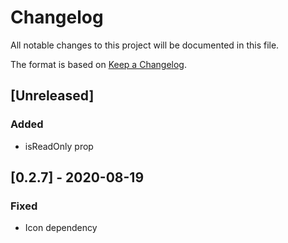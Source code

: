 # Changelog

All notable changes to this project will be documented in this file.

The format is based on [Keep a Changelog](https://keepachangelog.com/en/1.0.0/).

## [Unreleased]

### Added

- isReadOnly prop

## [0.2.7] - 2020-08-19

### Fixed

- Icon dependency
